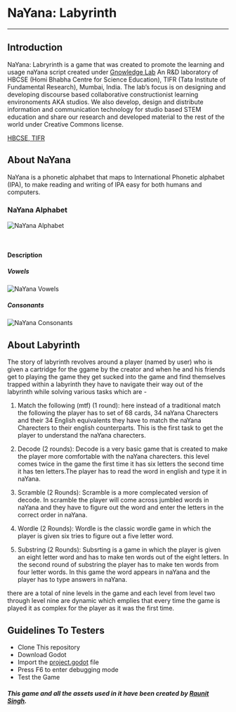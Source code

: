 # NaYana: Labyrinth
<hr/>

## Introduction
NaYana: Labryrinth is a game that was created to promote the learning and usage naYana script created under [Gnowledge Lab](https://www.gnowledge.org/index.html) An R&D laboratory of HBCSE (Homi Bhabha Centre for Science Education), TIFR (Tata Institute of Fundamental Research), Mumbai, India. The lab’s focus is on designing and developing discourse based collaborative constructionist learning environoments AKA studios. We also develop, design and distribute information and communication technology for studio based STEM education and share our research and developed material to the rest of the world under Creative Commons license. <br/>

[HBCSE, TIFR](https://www.hbcse.tifr.res.in/)

## About NaYana 
NaYana is a phonetic alphabet that maps to International Phonetic alphabet (IPA), to make reading and writing of IPA easy for both humans and computers.

### NaYana Alphabet
![NaYana Alphabet](https://www.gnowledge.org/assets/img/alphabets.png)

<br/>

#### Description
##### Vowels
![NaYana Vowels](https://www.gnowledge.org/assets/img/vowels.png)
<br/>

##### Consonants
![NaYana Consonants](https://www.gnowledge.org/assets/img/consonants.png)
<br/>

## About Labyrinth
The story of labyrinth revolves around a player (named by user) who is given a cartridge for the ggame by the creator and when he and his friends get to playing the game they get sucked into the game and find themselves trapped within a labyrinth they have to navigate their way out of the labyrinth while solving various tasks which are - <br/>

1. Match the following (mtf) (1 round): here instead of a traditional match the following the player has to set of 68 cards, 34 naYana Charecters and their 34 English equivalents they have to match the naYana Charecters to their english counterparts. This is the first task to get the player to understand the naYana charecters. 

1.  Decode (2 rounds): Decode is a very basic game that is created to make the player more comfortable with the  naYana charecters. this level comes twice in the game the first time it has six letters the second time it has ten letters.The player has to read the word in english and type it in naYana.

1. Scramble (2 Rounds): Scramble is a more complecated version of decode. In scramble the player will come across jumbled words in naYana and they have to figure out the word and enter the letters in the correct order in naYana.

1. Wordle (2 Rounds): Wordle is the classic wordle game in which the player is given six tries to figure out a five letter word.

1. Substring (2 Rounds): Subsrting is a game in which the player is given an eight letter word and has to make ten words out of the eight letters. In the second round of substring the player has to make ten words from four letter words. In this game the word appears in naYana and the player has to type answers in naYana.

there are a total of nine levels in the game and each level from level two through level nine are dynamic which emplies that every time the game is played it as complex for the player as it was the first time.

## Guidelines To Testers

- Clone This repository
- Download Godot
- Import the [project.godot](https://github.com/raunit-02/naYana-Labyrinth/blob/main/Labyrinth/project.godot) file 
- Press F6 to enter debugging mode
- Test the Game

##### This game and all the assets used in it have been created by [Raunit Singh](https://github.com/raunit-02).


